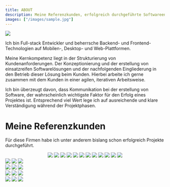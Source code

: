 ```yaml
---
title: ABOUT
description: Meine Referenzkunden, erfolgreich durchgeführte Softwareentwicklungs projekte
images: ["/images/sample.jpg"]
---
```



<img src="/images/build-measure-earn.jpg" class="article-header-image">

Ich bin Full-stack Entwickler und beherrsche Backend- und Frontend-Technologien 
auf Mobilen-, Desktop- und Web-Plattformen.

Meine Kernkompetenz liegt in der Strukturierung von Kundenanforderungen. 
Der Konzeptionierung und der erstellung von einsatzreifen Softwarelösungen und der nachfolgenden Eingliederung in 
den Betrieb dieser Lösung beim Kunden.
Hierbei arbeite ich gerne zusammen mit dem Kunden in einer agilen, iterativen Arbeitsweise.

Ich bin überzeugt davon, dass Kommunikation bei der erstellung von Software, der wahrscheinlich wichtigste Faktor für den
Erfolg eines Projektes ist. Entsprechend viel Wert lege ich auf ausreichende und klare Verständigung während der Projektphasen.

# Meine Referenzkunden

Für diese Firmen habe ich unter anderem bislang schon erfolgreich Projekte durchgeführt.

<center>
    <div class="reference-mobile-container">
        <img src="/images/referenzen/rewe_digital_logo.jpg">
        <img src="/images/referenzen/eon_logo.jpg">
        <img src="/images/referenzen/hrs_logo.png">        
        <img src="/images/referenzen/bayer_logo.jpg">
        <img src="/images/referenzen/vodafone_logo.png">
        <img src="/images/referenzen/pkw_de_logo.png">
        <img src="/images/referenzen/acentic_logo.jpg">
        <img src="/images/referenzen/schlankr_logo.png">
        <img src="/images/referenzen/unitymedia_logo.jpg">
        <img src="/images/referenzen/contentteam_logo.jpg">
        <img src="/images/referenzen/earthtv_logo.png">
        <img src="/images/referenzen/imageloop_logo.jpg">
    </div>
</center>

<div class="reference-container">
    <img src="/images/referenzen/rewe_digital_logo.jpg">
    <img src="/images/referenzen/eon_logo.jpg">
    <img src="/images/referenzen/hrs_logo.png">        
</div>
<div class="reference-container">
    <img src="/images/referenzen/bayer_logo.jpg">
    <img src="/images/referenzen/vodafone_logo.png">
    <img src="/images/referenzen/unitymedia_logo.jpg">
</div>
<div class="reference-container">
    <img src="/images/referenzen/pkw_de_logo.png">
    <img src="/images/referenzen/acentic_logo.jpg">
    <img src="/images/referenzen/schlankr_logo.png">
</div>                       
<div class="reference-container">
    <img src="/images/referenzen/contentteam_logo.jpg">
    <img src="/images/referenzen/earthtv_logo.png">
    <img src="/images/referenzen/imageloop_logo.jpg">
</div>
                                        
                                        
                                        
                                        
                                        
